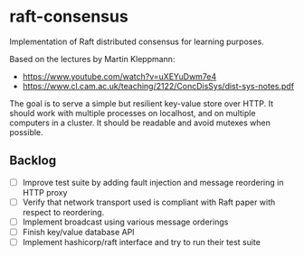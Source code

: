 # raft-consensus

Implementation of Raft distributed consensus for learning purposes.

Based on the lectures by Martin Kleppmann:

- https://www.youtube.com/watch?v=uXEYuDwm7e4
- https://www.cl.cam.ac.uk/teaching/2122/ConcDisSys/dist-sys-notes.pdf

The goal is to serve a simple but resilient key-value store over HTTP.
It should work with multiple processes on localhost, and on multiple computers in a cluster.
It should be readable and avoid mutexes when possible.

## Backlog

- [ ] Improve test suite by adding fault injection and message reordering in HTTP proxy
- [ ] Verify that network transport used is compliant with Raft paper with respect to reordering.
- [ ] Implement broadcast using various message orderings
- [ ] Finish key/value database API
- [ ] Implement hashicorp/raft interface and try to run their test suite

